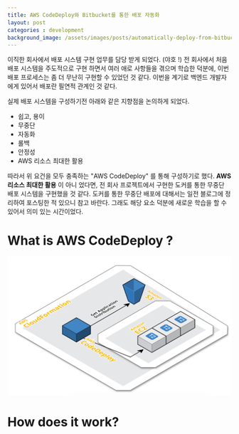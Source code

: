 ```yaml
---
title: AWS CodeDeploy와 Bitbucket를 통한 배포 자동화
layout: post
categories : development
background_image: /assets/images/posts/automatically-deploy-from-bitbucket-using-aws-codedeploy/cover.png
---
```


이직한 회사에서 배포 시스템 구현 업무를 담당 받게 되었다. (야호 !)
전 회사에서 처음 배포 시스템을 주도적으로 구현 하면서 여러 애로 사항들을 겪으며 학습한 덕분에, 이번 배포 프로세스는 좀 더 무난히 구현할 수 있었던 것 같다.
이번을 계기로 백엔드 개발자에게 있어서 배포란 필연적 관계인 것 같다.

실제 배포 시스템을 구성하기전 아래와 같은 지향점을 논의하게 되었다.

- 쉽고, 용이
- 무중단
- 자동화
- 롤백
- 안정성
- AWS 리소스 최대한 활용

따라서 위 요건을 모두 충족하는 "AWS CodeDeploy" 를 통해 구성하기로 했다.
**AWS 리소스 최대한 활용** 이 아니 었다면, 전 회사 프로젝트에서 구현한 도커를 통한 무중단 배포 시스템을 구현했을 것 같다.
도커를 통한 무중단 배포에 대해서는 일전 블로그에 정리하여 포스팅한 적 있으니 참고 바란다.
그래도 해당 요소 덕분에 새로운 학습을 할 수 있어서 의미 있는 시간이었다.

# What is AWS CodeDeploy ?
![codedeploy](/assets/images/posts/automatically-deploy-from-bitbucket-using-aws-codedeploy/codedeploy-arch.jpg)

# How does it work?





